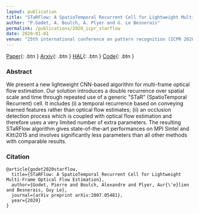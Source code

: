 ```yaml
---
layout: publication
title: "STaRFlow: A SpatioTemporal Recurrent Cell for Lightweight Multi-Frame Optical Flow Estimation"
author: "P.Godet, A. Boulch, A. Plyer and G. Le Besnerais"
permalink: /publications/2020_icpr_starflow
date: 2020-01-01
venue: "25th international conference on pattern recognition (ICPR 2020)"
---
```


[Paper](https://ieeexplore.ieee.org/document/9412269){: .btn }
[Arxiv](https://arxiv.org/abs/2007.05481){: .btn }
[HAL](https://hal.science/hal-03132982){: .btn }
[Code](https://github.com/pgodet/star_flow){: .btn }

### Abstract

We present a new lightweight CNN-based algorithm for multi-frame optical flow estimation. Our solution introduces a double recurrence over spatial scale and time through repeated use of a generic "STaR" (SpatioTemporal Recurrent) cell. It includes (i) a temporal recurrence based on conveying learned features rather than optical flow estimates; (ii) an occlusion detection process which is coupled with optical flow estimation and therefore uses a very limited number of extra parameters. The resulting STaRFlow algorithm gives state-of-the-art performances on MPI Sintel and Kitti2015 and involves significantly less parameters than all other methods with comparable results.


### Citation

```
@article{godet2020starflow,
  title={STaRFlow: A SpatioTemporal Recurrent Cell for Lightweight Multi-Frame Optical Flow Estimation},
  author={Godet, Pierre and Boulch, Alexandre and Plyer, Aur{\'e}lien and Besnerais, Guy Le},
  journal={arXiv preprint arXiv:2007.05481},
  year={2020}
}
```
